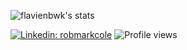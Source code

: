 ![flavienbwk's stats](https://github-readme-stats.vercel.app/api?username=flavienbwk)

[![Linkedin: robmarkcole](https://img.shields.io/badge/-Flavien%20Berwick-blue?style=flat-square&logo=Linkedin&logoColor=white&link=https://www.linkedin.com/in/flavienb/)](https://www.linkedin.com/in/flavienb/)
![Profile views](https://gpvc.arturio.dev/flavienbwk)
